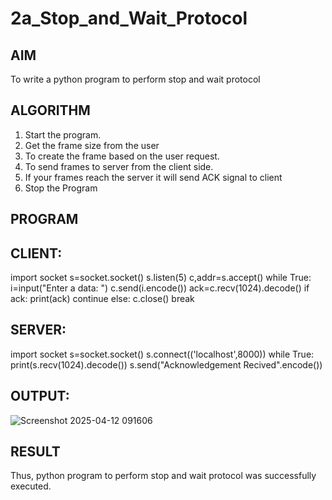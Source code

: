 # 2a_Stop_and_Wait_Protocol
## AIM 
To write a python program to perform stop and wait protocol
## ALGORITHM
1. Start the program.
2. Get the frame size from the user
3. To create the frame based on the user request.
4. To send frames to server from the client side.
5. If your frames reach the server it will send ACK signal to client
6. Stop the Program
## PROGRAM
## CLIENT:

import socket
s=socket.socket()
s.listen(5)
c,addr=s.accept()
while True:
  i=input("Enter a data: ")
  c.send(i.encode())
  ack=c.recv(1024).decode()
  if ack:
  print(ack)
  continue
  else:
  c.close()
  break

## SERVER:

import socket
s=socket.socket()
s.connect(('localhost',8000))
while True:
  print(s.recv(1024).decode())
  s.send("Acknowledgement Recived".encode())

## OUTPUT:
![Screenshot 2025-04-12 091606](https://github.com/user-attachments/assets/6566e9d9-233d-4efe-9499-df39174feb39)

## RESULT
Thus, python program to perform stop and wait protocol was successfully executed.
